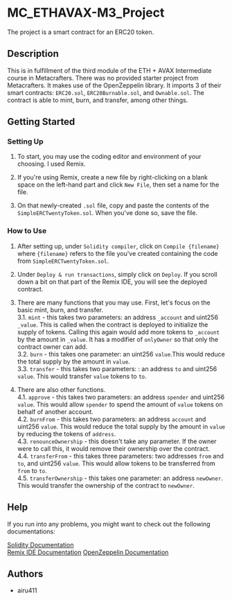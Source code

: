 # MC_ETHAVAX-M3_Project

The project is a smart contract for an ERC20 token.  

## Description

This is in fulfillment of the third module of the ETH + AVAX Intermediate course in Metacrafters. There was no provided starter project from Metacrafters. It makes use of the OpenZeppelin library. It imports 3 of their smart contracts: `ERC20.sol`, `ERC20Burnable.sol`, and `Ownable.sol`. The contract is able to mint, burn, and transfer, among other things.  

## Getting Started

### Setting Up

1. To start, you may use the coding editor and environment of your choosing. I used Remix.  

2. If you're using Remix, create a new file by right-clicking on a blank space on the left-hand part and click `New File`, then set a name for the file.  

3. On that newly-created `.sol` file, copy and paste the contents of the `SimpleERCTwentyToken.sol`. When you've done so, save the file.  

### How to Use

1. After setting up, under `Solidity compiler`, click on `Compile {filename}` where `{filename}` refers to the file you've created containing the code from `SimpleERCTwentyToken.sol`.  

2. Under `Deploy & run transactions`, simply click on `Deploy`. If you scroll down a bit on that part of the Remix IDE, you will see the deployed contract.  

3. There are many functions that you may use. First, let's focus on the basic mint, burn, and transfer.  
  3.1. `mint` - this takes two parameters: an address `_account` and uint256 `_value`. This is called when the contract is deployed to initialize the supply of tokens. Calling this again would add more tokens to `_account` by the amount in `_value`. It has a modifier of `onlyOwner` so that only the contract owner can add.  
  3.2. `burn` - this takes one parameter: an uint256 `value`.This would reduce the total supply by the amount in `value`.  
  3.3. `transfer` - this takes two parameters: : an address `to` and uint256 `value`. This would transfer `value` tokens to `to`.  

4. There are also other functions.  
  4.1. `approve` - this takes two parameters: an address `spender` and uint256 `value`. This would allow `spender` to spend the amount of `value` tokens on behalf of another account.  
  4.2. `burnFrom` - this takes two parameters: an address `account` and uint256 `value`. This would reduce the total supply by the amount in `value` by reducing the tokens of `address`.  
  4.3. `renounceOwnership` - this doesn't take any parameter. If the owner were to call this, it would remove their ownership over the contract.  
  4.4. `transferFrom` - this takes three parameters: two addresses `from` and `to`, and uint256 `value`. This would allow tokens to be transferred from `from` to `to`.  
  4.5. `transferOwnership` - this takes one parameter: an address `newOwner`. This would transfer the ownership of the contract to `newOwner`.

## Help

If you run into any problems, you might want to check out the following documentations:

[Solidity Documentation](https://docs.soliditylang.org/en/v0.8.9/)  
[Remix IDE Documentation](https://remix-ide.readthedocs.io/en/latest/)
[OpenZeppelin Documentation](https://docs.openzeppelin.com/)

## Authors

- airu411

